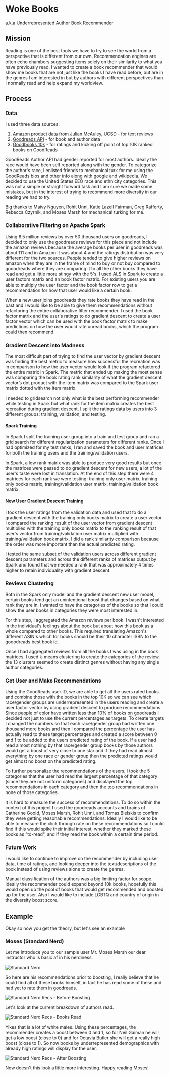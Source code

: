 # Woke Books
a.k.a Underrepresented Author Book Recommender

## Mission
Reading is one of the best tools we have to try to see the world from a perspective that is different from our own. Recommendation engines are often echo chambers suggesting items solely on their similarity to what you have previously read. I wanted to create a book recommender that would show me books that are not just like the books I have read before, but are in the genres I am interested in but by authors with different perspectives than I normally read and help expand my worldview.

## Process

### Data
I used three data sources:
1. [Amazon product data from Julian McAuley, UCSD](http://jmcauley.ucsd.edu/data/amazon/) - for text reviews
2. [Goodreads API](https://www.goodreads.com/api/index) - for book and author data
3. [Goodbooks 10k](https://github.com/zygmuntz/goodbooks-10k) - for ratings and kicking off point of top 10K ranked books on GoodReads

GoodReads Author API had gender reported for most authors. Ideally the race would have been self reported along with the gender. To categorize the author's race, I enlisted friends to mechanical turk for me using the GoodReads bios and other info along with google and wikipedia. We decided to use the United States EEO race and ethnicity categories. This was not a simple or straight forward task and I am sure we made some mistakes, but in the interest of trying to recommend more diversity in our reading we had to try.

Big thanks to Maivy Nguyen, Rohit Unni, Katie Lazell Fairman, Greg Rafferty, Rebecca Czyrnik, and Moses Marsh for mechanical turking for me.

### Collaborative Filtering on Apache Spark
Using 6.5 million reviews by over 50 thousand users on goodreads, I decided to only use the goodreads reviews for this piece and not include the amazon reviews because the average books per user in goodreads was about 111 and in Amazon it was about 4 and the ratings distribution was very different for the two sources. People tended to give higher reviews on amazon when they are in the frame of mind to buy or not buy compared to gooodreads where they are comparing it to all the other books they have read and get a little more stingy with the 5's. I used ALS in Spark to create a user factors matrix and an book factor matrix. For existing users you are able to multiply the user factor and the book factor row to get a recommendation for how that user would like a certain book.

When a new user joins goodreads they rate books they have read in the past and I would like to be able to give them recommendations without refactoring the entire collaborative filter recommender. I used the book factor matrix and the user's ratings to do gradient descent to create a user factor vector which can be used with the book factor matrix to make predictions on how the user would rate unread books, which the program could then recommend.

### Gradient Descent into Madness
The most difficult part of trying to find the user vector by gradient descent was finding the best metric to measure how successful the recreation was in comparison to how the user vector would look if the program refactored the entire matrix in Spark. The metric that ended up making the most sense was comparing the book rating rank similarity of what the gradient descent vector’s dot product with the item matrix was compared to the Spark user matrix dotted with the item matrix.

I needed to gridsearch not only what is the best performing recommender while testing in Spark but what rank for the item matrix creates the best recreation during gradient descent. I split the ratings data by users into 3 different groups: training, validation, and testing.

#### Spark Training
In Spark I split the training user group into a train and test group and ran a grid search for different regularization parameters for different ranks. Once I had optimized for my test ranks, I ran and saved the book and user matrices for both the training users and the training/validation users.

In Spark, a low rank matrix was able to produce very good results but once the matrices were passed to do gradient descent for new users, a lot of the user's taste were lost in translation. At the end of this step there were 4 matrices for each rank we were testing: training only user matrix, training only books matrix, training/validation user matrix, training/validation book matrix.

#### New User Gradient Descent Training
I took the user ratings from the validation data and used that to do a gradient descent with the training only books matrix to create a user vector. I compared the ranking result of the user vector from gradient descent multiplied with the training only books matrix to the ranking result of that user's vector from training/validation user matrix multiplied with training/validation book matrix. I did a rank similarity comparison because the order was more important than the actual predicted rating.

I tested the same subset of the validation users across different gradient descent parameters and across the different ranks of matrices output by Spark and found that we needed a rank that was approximately 4 times higher to retain individuality with gradient descent.

### Reviews Clustering
Both in the Spark only model and the gradient descent new user model, certain books tend get an unintentional boost that changes based on what rank they are in. I wanted to have the categories of the books so that I could show the user books in categories they were most interested in.

For this step, I aggregated the Amazon reviews per book. I wasn't interested in the individual's feelings about the book but about how this book as a whole compared to other books. This required translating Amazon's different ASIN's which for books should be their 10 character ISBN to the gooodreads best book id.

Once I had aggregated reviews from all the books I was using in the book matrices. I used k-means clustering to create the categories of the review, the 13 clusters seemed to create distinct genres without having any single author categories.

### Get User and Make Recommendations

Using the GoodReads user ID, we are able to get all the users rated books and combine those with the books in the top 10K so we can see which race/gender groups are underrepresented in the users reading and create a user factor vector by using gradient descent to produce recommendations. Since people of color have written less than 10% of books on goodreads I decided not just to use the current percentages as targets. To create targets I changed the numbers so that each race/gender group had written one thousand more books and then I compared the percentage the user has actually read to these target percentages and created a score between 0 and 1 to be added to the users predicted rating of the book. If a user had read almost nothing by that race/gender group books by those authors would get a boost of very close to one star and if they had read almost everything by one race or gender group then the predicted ratings would get almost no boost on the predicted rating.

To further personalize the recommendations of the users, I took the 5 categories that the user had read the largest percentage of that category (since they are not uniform categories) and displayed the top recommendations in each category and then the top recommendations in none of those categories.

It is hard to measure the success of recommendations. To do so within the context of this project I used the goodreads accounts and brains of Catherine Goold, Moses Marsh, Rohit Unni, and Tomas Bielskis to confirm they were getting reasonable recommendations. Ideally I would like to be able to measure the click through rate on these recommendations so I could find if this would spike their initial interest, whether they marked these books as "to-read", and if they read the book within a certain time period.

### Future Work
I would like to continue to improve on the recommender by including user data, time of ratings, and looking deeper into the text/descriptions of the book instead of using reviews alone to create the genres.

Manual classification of the authors was a big limiting factor for scope. Ideally the recommender could expand beyond 10k books, hopefully this would open up the pool of books that would get recommended and boosted up for the user. Also I would like to include LGBTQ and country of origin in the diversity boost score.

## Example

Okay so now you get the theory, but let's see an example

### Moses (Standard Nerd)

Let me introduce you to our sample user Mr. Moses Marsh our dear instructor who is basic af in his nerdiness.

![Standard Nerd](https://github.com/cristined/woke-books/blob/master/img/standard_nerd.png)

So here are his recommendations prior to boosting, I really believe that he could find all of these books himself, in fact he has read some of these and had yet to rate them in goodreads.

![Standard Nerd Recs - Before Boosting](https://github.com/cristined/woke-books/blob/master/img/standard_nerd_recs_before_boosting.png)

Let's look at the current breakdown of authors read.

![Standard Nerd Recs - Books Read](https://github.com/cristined/woke-books/blob/master/img/standard_nerd_books_read.png)

Yikes that is a lot of white males. Using these percentages, the recommender creates a boost between 0 and 1, so for Neil Gaiman he will get a low boost (close to 0) and for Octavia Butler she will get a really high boost (close to 1). So now books by underrepresented demographics with already high ratings will display for the user.

![Standard Nerd Recs - After Boosting](https://github.com/cristined/woke-books/blob/master/img/standard_nerd_recs_after_boosting.png)

Now doesn't this look a little more interesting. Happy reading Moses!
